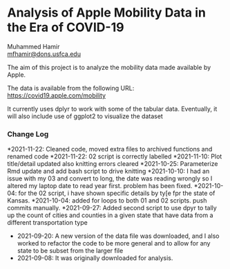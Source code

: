# Analysis of Apple Mobility Data in the Era of COVID-19

Muhammed Hamir  
mfhamir@dons.usfca.edu

The aim of this project is to analyze the mobility data made available by Apple.

The data is available from the following URL:
https://covid19.apple.com/mobility

It currently uses dplyr to work with some of the tabular data. Eventually, it will also include use of ggplot2 to visualize the dataset

### Change Log

*2021-11-22: Cleaned code, moved extra files to archived functions and renamed code
*2021-11-22: 02 script is correctly labelled 
*2021-11-10: Plot title/detail updated also knitting errors cleared
*2021-10-25: Parameterize Rmd update and add bash script to drive knitting
*2021-10-10: I had an issue with my 03 and convert to long, the date was reading wrongly so I altered my laptop date to read year first. problem has been fixed.
*2021-10-04: for the 02 script, i have shown specific details by ty[e fpr the state of Kansas.
*2021-10-04: added for loops to both 01 and 02 scripts. push commits manually.
*2021-09-27: Added second script to use dpyr to tally up the count of cities and counties in a given state that have data from a different transportation type
* 2021-09-20: A new version of the data file was downloaded, and I also worked to refactor the code to be more general and to allow for any state to be subset from the larger file
* 2021-09-08: It was originally downloaded for analysis.

